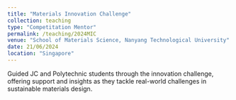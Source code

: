 ```yaml
---
title: "Materials Innovation Challenge"
collection: teaching
type: "Competitation Mentor"
permalink: /teaching/2024MIC
venue: "School of Materials Science, Nanyang Technological University"
date: 21/06/2024
location: "Singapore"
---
```


Guided JC and Polytechnic students through the innovation challenge, offering support and insights as they tackle real-world challenges in sustainable materials design.
